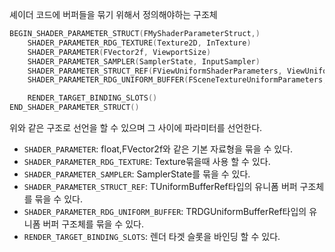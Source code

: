 셰이더 코드에 버퍼들을 묶기 위해서 정의해야하는 구조체
```cpp
BEGIN_SHADER_PARAMETER_STRUCT(FMyShaderParameterStruct,)
	SHADER_PARAMETER_RDG_TEXTURE(Texture2D, InTexture)
	SHADER_PARAMETER(FVector2f, ViewportSize)
	SHADER_PARAMETER_SAMPLER(SamplerState, InputSampler)
	SHADER_PARAMETER_STRUCT_REF(FViewUniformShaderParameters, ViewUniformBuffer)
	SHADER_PARAMETER_RDG_UNIFORM_BUFFER(FSceneTextureUniformParameters, SceneTexturesUniformBuffer)

	RENDER_TARGET_BINDING_SLOTS()
END_SHADER_PARAMETER_STRUCT()
```
위와 같은 구조로 선언을 할 수 있으며 그 사이에 파라미터를 선언한다.

- `SHADER_PARAMETER`: float,FVector2f와 같은 기본 자료형을 묶을 수 있다.
- `SHADER_PARAMETER_RDG_TEXTURE`: Texture묶을때 사용 할 수 있다.
- `SHADER_PARAMETER_SAMPLER`: SamplerState를 묶을 수 있다.
- `SHADER_PARAMETER_STRUCT_REF`: TUniformBufferRef타입의 유니폼 버퍼 구조체를 묶을 수 있다.
- `SHADER_PARAMETER_RDG_UNIFORM_BUFFER`: TRDGUniformBufferRef타입의 유니폼 버퍼 구조체를 묶을 수 있다.
- `RENDER_TARGET_BINDING_SLOTS`: 렌더 타겟 슬롯을 바인딩 할 수 있다.
